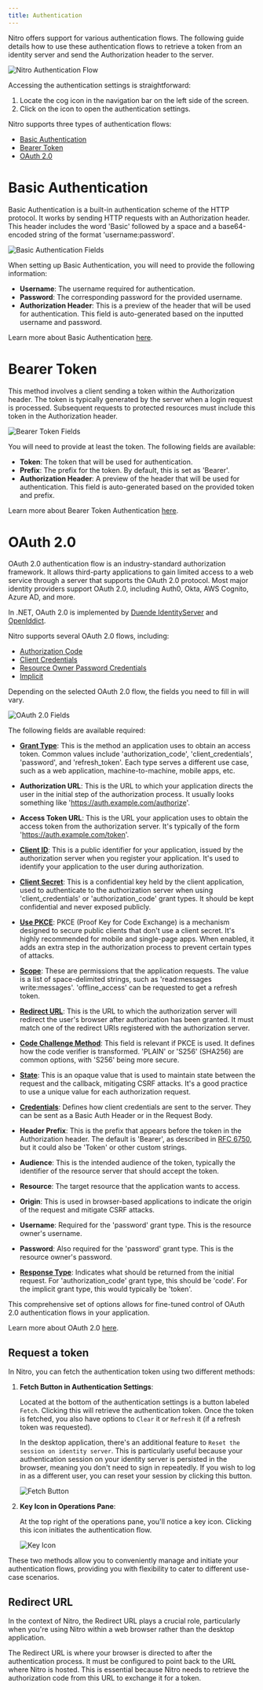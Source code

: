 ```yaml
---
title: Authentication
---
```


Nitro offers support for various authentication flows. The following guide details how to use these authentication flows to retrieve a token from an identity server and send the Authorization header to the server.

![Nitro Authentication Flow](images/auth-0.webp)

Accessing the authentication settings is straightforward:

1. Locate the cog icon in the navigation bar on the left side of the screen.
2. Click on the icon to open the authentication settings.

Nitro supports three types of authentication flows:

- [Basic Authentication](/docs/nitro/documents/authentication#basic-authentication)
- [Bearer Token](/docs/nitro/documents/authentication#bearer-token)
- [OAuth 2.0](/docs/nitro/documents/authentication#oauth-20)

# Basic Authentication

Basic Authentication is a built-in authentication scheme of the HTTP protocol. It works by sending HTTP requests with an Authorization header. This header includes the word 'Basic' followed by a space and a base64-encoded string of the format 'username:password'.

![Basic Authentication Fields](images/auth-1.webp)

When setting up Basic Authentication, you will need to provide the following information:

- **Username**: The username required for authentication.
- **Password**: The corresponding password for the provided username.
- **Authorization Header**: This is a preview of the header that will be used for authentication. This field is auto-generated based on the inputted username and password.

Learn more about Basic Authentication [here](https://en.wikipedia.org/wiki/Basic_access_authentication).

# Bearer Token

This method involves a client sending a token within the Authorization header. The token is typically generated by the server when a login request is processed. Subsequent requests to protected resources must include this token in the Authorization header.

![Bearer Token Fields](images/auth-2.webp)

You will need to provide at least the token. The following fields are available:

- **Token**: The token that will be used for authentication.
- **Prefix**: The prefix for the token. By default, this is set as 'Bearer'.
- **Authorization Header**: A preview of the header that will be used for authentication. This field is auto-generated based on the provided token and prefix.

Learn more about Bearer Token Authentication [here](https://swagger.io/docs/specification/authentication/bearer-authentication/).

# OAuth 2.0

OAuth 2.0 authentication flow is an industry-standard authorization framework. It allows third-party applications to gain limited access to a web service through a server that supports the OAuth 2.0 protocol. Most major identity providers support OAuth 2.0, including Auth0, Okta, AWS Cognito, Azure AD, and more.

In .NET, OAuth 2.0 is implemented by [Duende IdentityServer](https://duendesoftware.com/products/identityserver) and [OpenIddict](https://documentation.openiddict.com/).

Nitro supports several OAuth 2.0 flows, including:

- [Authorization Code](https://auth0.com/docs/flows/authorization-code-flow)
- [Client Credentials](https://auth0.com/docs/flows/client-credentials-flow)
- [Resource Owner Password Credentials](https://auth0.com/docs/flows/resource-owner-password-flow)
- [Implicit](https://auth0.com/docs/get-started/authentication-and-authorization-flow/implicit-flow-with-form-post)

Depending on the selected OAuth 2.0 flow, the fields you need to fill in will vary.

![OAuth 2.0 Fields](images/auth-3.webp)

The following fields are available required:

- **[Grant Type](https://datatracker.ietf.org/doc/html/rfc6749#section-1.3)**: This is the method an application uses to obtain an access token. Common values include 'authorization_code', 'client_credentials', 'password', and 'refresh_token'. Each type serves a different use case, such as a web application, machine-to-machine, mobile apps, etc.

- **Authorization URL**: This is the URL to which your application directs the user in the initial step of the authorization process. It usually looks something like '<https://auth.example.com/authorize>'.

- **Access Token URL**: This is the URL your application uses to obtain the access token from the authorization server. It's typically of the form '<https://auth.example.com/token>'.

- **[Client ID](https://datatracker.ietf.org/doc/html/rfc6749#section-2.2)**: This is a public identifier for your application, issued by the authorization server when you register your application. It's used to identify your application to the user during authorization.

- **[Client Secret](https://datatracker.ietf.org/doc/html/rfc6749#section-2.3.1)**: This is a confidential key held by the client application, used to authenticate to the authorization server when using 'client_credentials' or 'authorization_code' grant types. It should be kept confidential and never exposed publicly.

- **[Use PKCE](https://datatracker.ietf.org/doc/html/rfc7636)**: PKCE (Proof Key for Code Exchange) is a mechanism designed to secure public clients that don't use a client secret. It's highly recommended for mobile and single-page apps. When enabled, it adds an extra step in the authorization process to prevent certain types of attacks.

- **[Scope](https://datatracker.ietf.org/doc/html/rfc6749#section-3.3)**: These are permissions that the application requests. The value is a list of space-delimited strings, such as 'read:messages write:messages'. 'offline_access' can be requested to get a refresh token.

- **[Redirect URL](https://datatracker.ietf.org/doc/html/rfc6749#section-3.1.2)**: This is the URL to which the authorization server will redirect the user's browser after authorization has been granted. It must match one of the redirect URIs registered with the authorization server.

- **[Code Challenge Method](https://datatracker.ietf.org/doc/html/rfc7636#section-4.2)**: This field is relevant if PKCE is used. It defines how the code verifier is transformed. 'PLAIN' or 'S256' (SHA256) are common options, with 'S256' being more secure.

- **[State](https://datatracker.ietf.org/doc/html/rfc6749#section-4.1.1)**: This is an opaque value that is used to maintain state between the request and the callback, mitigating CSRF attacks. It's a good practice to use a unique value for each authorization request.

- **[Credentials](https://datatracker.ietf.org/doc/html/rfc6749#section-2.3)**: Defines how client credentials are sent to the server. They can be sent as a Basic Auth Header or in the Request Body.

- **Header Prefix**: This is the prefix that appears before the token in the Authorization header. The default is 'Bearer', as described in [RFC 6750](https://datatracker.ietf.org/doc/html/rfc6750), but it could also be 'Token' or other custom strings.

- **Audience**: This is the intended audience of the token, typically the identifier of the resource server that should accept the token.

- **Resource**: The target resource that the application wants to access.

- **Origin**: This is used in browser-based applications to indicate the origin of the request and mitigate CSRF attacks.

- **Username**: Required for the 'password' grant type. This is the resource owner's username.

- **Password**: Also required for the 'password' grant type. This is the resource owner's password.

- **[Response Type](https://datatracker.ietf.org/doc/html/rfc6749#section-3.1.1)**: Indicates what should be returned from the initial request. For 'authorization_code' grant type, this should be 'code'. For the implicit grant type, this would typically be 'token'.

This comprehensive set of options allows for fine-tuned control of OAuth 2.0 authentication flows in your application.

Learn more about OAuth 2.0 [here](https://oauth.net/2/).

## Request a token

In Nitro, you can fetch the authentication token using two different methods:

1. **Fetch Button in Authentication Settings**:

   Located at the bottom of the authentication settings is a button labeled `Fetch`. Clicking this will retrieve the authentication token. Once the token is fetched, you also have options to `Clear` it or `Refresh` it (if a refresh token was requested).

   In the desktop application, there's an additional feature to `Reset the session on identity server`. This is particularly useful because your authentication session on your identity server is persisted in the browser, meaning you don't need to sign in repeatedly. If you wish to log in as a different user, you can reset your session by clicking this button.

   ![Fetch Button](images/auth-4.webp)

2. **Key Icon in Operations Pane**:

   At the top right of the operations pane, you'll notice a key icon. Clicking this icon initiates the authentication flow.

   ![Key Icon](images/auth-5.webp)

These two methods allow you to conveniently manage and initiate your authentication flows, providing you with flexibility to cater to different use-case scenarios.

## Redirect URL

In the context of Nitro, the Redirect URL plays a crucial role, particularly when you're using Nitro within a web browser rather than the desktop application.

The Redirect URL is where your browser is directed to after the authentication process. It must be configured to point back to the URL where Nitro is hosted. This is essential because Nitro needs to retrieve the authorization code from this URL to exchange it for a token.
